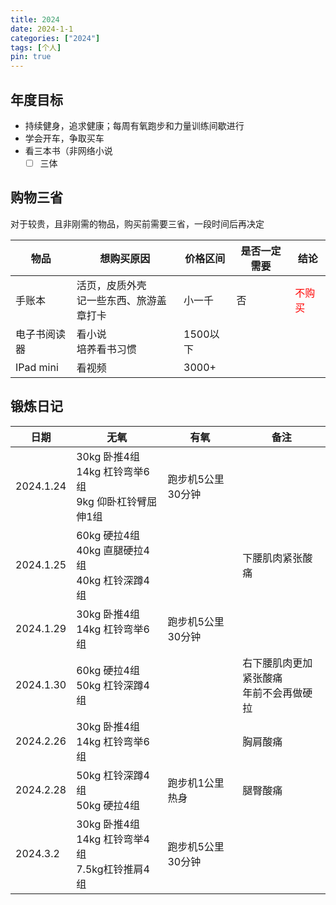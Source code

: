 ```yaml
---
title: 2024
date: 2024-1-1
categories: ["2024"]
tags: [个人]
pin: true
---
```

## 年度目标
- 持续健身，追求健康；每周有氧跑步和力量训练间歇进行
- 学会开车，争取买车
- 看三本书（非网络小说
	- [ ] 三体

## 购物三省
对于较贵，且非刚需的物品，购买前需要三省，一段时间后再决定

| 物品 | 想购买原因 | 价格区间 | 是否一定需要 | 结论 |
| ---- | ---- | ---- | ---- | ---- |
| 手账本 | 活页，皮质外壳  <br>记一些东西、旅游盖章打卡 | 小一千 | 否 | <span style="color:red">不购买</span><br> |
| 电子书阅读器 | 看小说<br>培养看书习惯 | 1500以下 |  |  |
| IPad mini | 看视频 | 3000+ |  |  |

## 锻炼日记

| 日期        | 无氧                                         | 有氧         | 备注                      |
| --------- | ------------------------------------------ | ---------- | ----------------------- |
| 2024.1.24 | 30kg 卧推4组<br>14kg 杠铃弯举6组<br>9kg  仰卧杠铃臂屈伸1组 | 跑步机5公里30分钟 |                         |
| 2024.1.25 | 60kg 硬拉4组<br>40kg 直腿硬拉4组<br>40kg 杠铃深蹲4组    |            | 下腰肌肉紧张酸痛                |
| 2024.1.29 | 30kg 卧推4组<br>14kg 杠铃弯举6组                   | 跑步机5公里30分钟 |                         |
| 2024.1.30 | 60kg 硬拉4组<br>50kg 杠铃深蹲4组                   |            | 右下腰肌肉更加紧张酸痛<br>年前不会再做硬拉 |
| 2024.2.26 | 30kg 卧推4组<br>14kg 杠铃弯举6组                   |            | 胸肩酸痛                    |
| 2024.2.28 | 50kg 杠铃深蹲4组<br>50kg 硬拉4组                   | 跑步机1公里热身   | 腿臀酸痛                    |
| 2024.3.2  | 30kg 卧推4组<br>14kg 杠铃弯举4组<br>7.5kg杠铃推肩4组    | 跑步机5公里30分钟 |                         |

